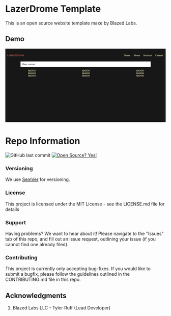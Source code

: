 # LazerDrome Template
This is an open source website template maxe by Blazed Labs.

## Demo
![Screenshot](screenshot.PNG?raw=true "Blazed Labs Main Website")

# Repo Information

![GitHub last commit](https://img.shields.io/github/last-commit/blazed-labs/LazerDromeTemplate) [![Open Source? Yes!](https://badgen.net/badge/Open%20Source%20%3F/Yes%21/blue?icon=github)](https://blazed.city/)


### Versioning
We use [SemVer](https://semver.org/) for versioning.

### License
This project is licensed under the MIT License - see the LICENSE.md file for details

### Support
Having problems? We want to hear about it! Please navigate to the "Issues" tab of this repo, and fill out an issue request, outlining your issue (if you cannot find one already filed).

### Contributing
This project is currently only accepting bug-fixes.
If you would like to submit a bugfix, please follow the guidelines outlined in the CONTRIBUTING.md file in this repo.

## Acknowledgments

1. Blazed Labs LLC - Tyler Ruff (Lead Developer)
